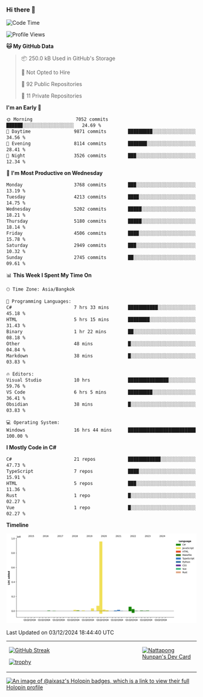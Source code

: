### Hi there 👋

<!--START_SECTION:waka-->
![Code Time](http://img.shields.io/badge/Code%20Time-2%2C031%20hrs%2038%20mins-blue)

![Profile Views](http://img.shields.io/badge/Profile%20Views-0-blue)

**🐱 My GitHub Data** 

> 📦 250.0 kB Used in GitHub's Storage 
 > 
> 🚫 Not Opted to Hire
 > 
> 📜 92 Public Repositories 
 > 
> 🔑 11 Private Repositories 
 > 
**I'm an Early 🐤** 

```text
🌞 Morning                7052 commits        ██████░░░░░░░░░░░░░░░░░░░   24.69 % 
🌆 Daytime                9871 commits        █████████░░░░░░░░░░░░░░░░   34.56 % 
🌃 Evening                8114 commits        ███████░░░░░░░░░░░░░░░░░░   28.41 % 
🌙 Night                  3526 commits        ███░░░░░░░░░░░░░░░░░░░░░░   12.34 % 
```
📅 **I'm Most Productive on Wednesday** 

```text
Monday                   3768 commits        ███░░░░░░░░░░░░░░░░░░░░░░   13.19 % 
Tuesday                  4213 commits        ████░░░░░░░░░░░░░░░░░░░░░   14.75 % 
Wednesday                5202 commits        █████░░░░░░░░░░░░░░░░░░░░   18.21 % 
Thursday                 5180 commits        █████░░░░░░░░░░░░░░░░░░░░   18.14 % 
Friday                   4506 commits        ████░░░░░░░░░░░░░░░░░░░░░   15.78 % 
Saturday                 2949 commits        ███░░░░░░░░░░░░░░░░░░░░░░   10.32 % 
Sunday                   2745 commits        ██░░░░░░░░░░░░░░░░░░░░░░░   09.61 % 
```


📊 **This Week I Spent My Time On** 

```text
🕑︎ Time Zone: Asia/Bangkok

💬 Programming Languages: 
C#                       7 hrs 33 mins       ███████████░░░░░░░░░░░░░░   45.18 % 
HTML                     5 hrs 15 mins       ████████░░░░░░░░░░░░░░░░░   31.43 % 
Binary                   1 hr 22 mins        ██░░░░░░░░░░░░░░░░░░░░░░░   08.18 % 
Other                    48 mins             █░░░░░░░░░░░░░░░░░░░░░░░░   04.84 % 
Markdown                 38 mins             █░░░░░░░░░░░░░░░░░░░░░░░░   03.83 % 

🔥 Editors: 
Visual Studio            10 hrs              ███████████████░░░░░░░░░░   59.76 % 
VS Code                  6 hrs 5 mins        █████████░░░░░░░░░░░░░░░░   36.41 % 
Obsidian                 38 mins             █░░░░░░░░░░░░░░░░░░░░░░░░   03.83 % 

💻 Operating System: 
Windows                  16 hrs 44 mins      █████████████████████████   100.00 % 
```

**I Mostly Code in C#** 

```text
C#                       21 repos            ████████████░░░░░░░░░░░░░   47.73 % 
TypeScript               7 repos             ████░░░░░░░░░░░░░░░░░░░░░   15.91 % 
HTML                     5 repos             ███░░░░░░░░░░░░░░░░░░░░░░   11.36 % 
Rust                     1 repo              █░░░░░░░░░░░░░░░░░░░░░░░░   02.27 % 
Vue                      1 repo              █░░░░░░░░░░░░░░░░░░░░░░░░   02.27 % 
```



**Timeline**

![Lines of Code chart](https://raw.githubusercontent.com/aixasz/aixasz/main/assets/bar_graph.png)


 Last Updated on 03/12/2024 18:44:40 UTC
<!--END_SECTION:waka-->

<table>
<tr>
<td width="70%" valign="top">
 
 [![GitHub Streak](http://github-readme-streak-stats.herokuapp.com?user=aixasz&theme=github-dark&hide_border=true&date_format=%5BY%20%5DM%20j)](https://git.io/streak-stats)

 [![trophy](https://github-profile-trophy.vercel.app/?username=aixasz&theme=onedark)](https://github.com/ryo-ma/github-profile-trophy)
 </td>
<td width="30%" valign="top">
 
<a href="https://app.daily.dev/aixasz"><img src="https://api.daily.dev/devcards/403207936e6547c9a85ea449e9f3abe8.png?r=re8" alt="Nattapong Nunpan's Dev Card"/></a>

 </td>
</tr>
</table>

[![An image of @aixasz's Holopin badges, which is a link to view their full Holopin profile](https://holopin.me/aixasz)](https://holopin.io/@aixasz)
 
